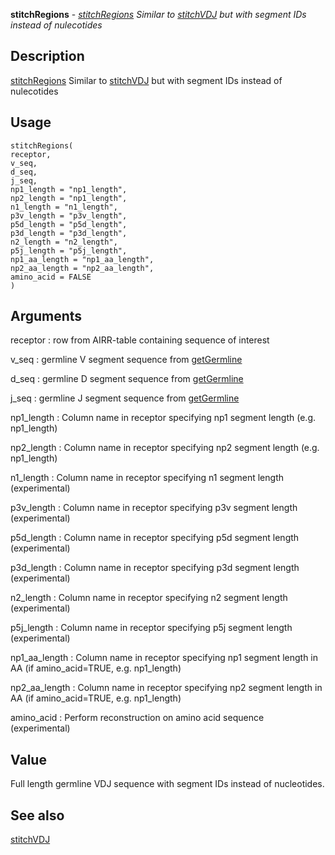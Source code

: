 **stitchRegions** - *[stitchRegions](stitchRegions.md) Similar to [stitchVDJ](stitchVDJ.md) but with segment IDs 
instead of nulecotides*

Description
--------------------

[stitchRegions](stitchRegions.md) Similar to [stitchVDJ](stitchVDJ.md) but with segment IDs 
instead of nulecotides


Usage
--------------------
```
stitchRegions(
receptor,
v_seq,
d_seq,
j_seq,
np1_length = "np1_length",
np2_length = "np1_length",
n1_length = "n1_length",
p3v_length = "p3v_length",
p5d_length = "p5d_length",
p3d_length = "p3d_length",
n2_length = "n2_length",
p5j_length = "p5j_length",
np1_aa_length = "np1_aa_length",
np2_aa_length = "np2_aa_length",
amino_acid = FALSE
)
```

Arguments
-------------------

receptor
:   row from AIRR-table containing sequence of interest

v_seq
:   germline V segment sequence from [getGermline](getGermline.md)

d_seq
:   germline D segment sequence from [getGermline](getGermline.md)

j_seq
:   germline J segment sequence from [getGermline](getGermline.md)

np1_length
:   Column name in receptor specifying np1 segment length 
(e.g. np1_length)

np2_length
:   Column name in receptor specifying np2 segment length 
(e.g. np1_length)

n1_length
:   Column name in receptor specifying n1 segment length 
(experimental)

p3v_length
:   Column name in receptor specifying p3v segment length 
(experimental)

p5d_length
:   Column name in receptor specifying p5d segment length 
(experimental)

p3d_length
:   Column name in receptor specifying p3d segment length 
(experimental)

n2_length
:   Column name in receptor specifying n2 segment length 
(experimental)

p5j_length
:   Column name in receptor specifying p5j segment length 
(experimental)

np1_aa_length
:   Column name in receptor specifying np1 segment length 
in AA (if amino_acid=TRUE, e.g. np1_length)

np2_aa_length
:   Column name in receptor specifying np2 segment length 
in AA (if amino_acid=TRUE, e.g. np1_length)

amino_acid
:   Perform reconstruction on amino acid sequence (experimental)




Value
-------------------

Full length germline VDJ sequence with segment IDs instead of 
nucleotides.




See also
-------------------

[stitchVDJ](stitchVDJ.md)






